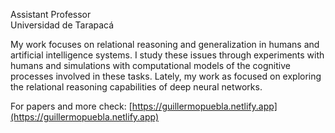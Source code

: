 Assistant Professor\
Universidad de Tarapacá

My work focuses on relational reasoning and generalization in humans and artificial intelligence systems. I study these issues through experiments with humans and simulations with computational models of the cognitive processes involved in these tasks. Lately, my work as focused on exploring the relational reasoning capabilities of deep neural networks.

For papers and more check: [https://guillermopuebla.netlify.app](https://guillermopuebla.netlify.app)